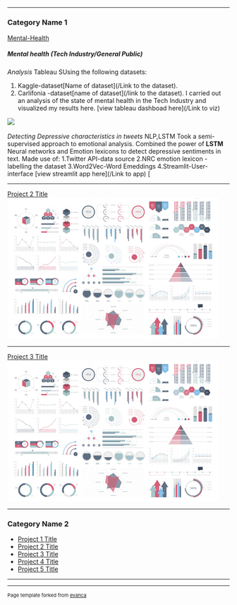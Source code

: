 ##

---

### Category Name 1 

[Mental-Health](/sample_page)

##### Mental health (Tech Industry/General Public)
*Analysis* Tableau
SUsing the following datasets:
1. Kaggle-dataset[Name of dataset](/Link to the dataset).
2. Carlifonia -dataset[name of dataset](/link to the dataset).
I carried out an analysis of the state of mental health in the Tech Industry and visualized my results here.
[view tableau dashboad here](/Link to viz)
<img src="images/mh-image.jpg? raw=true"/>

*Detecting Depressive characteristics in tweets* NLP,LSTM
Took a semi-supervised approach to emotional analysis.
Combined the power of **LSTM** Neural networks and Emotion lexicons to detect depressive sentiments in text.
Made use of:
1.Twitter API-data source
2.NRC emotion lexicon - labelling the dataset
3.Word2Vec-Word Emeddings
4.Streamlit-User-interface
[view streamlit app here](/Link to app)
[

---
[Project 2 Title](/pdf/sample_presentation.pdf)
<img src="images/dummy_thumbnail.jpg?raw=true"/>

---
[Project 3 Title](http://example.com/)
<img src="images/dummy_thumbnail.jpg?raw=true"/>

---

### Category Name 2

- [Project 1 Title](http://example.com/)
- [Project 2 Title](http://example.com/)
- [Project 3 Title](http://example.com/)
- [Project 4 Title](http://example.com/)
- [Project 5 Title](http://example.com/)

---




---
<p style="font-size:11px">Page template forked from <a href="https://github.com/evanca/quick-portfolio">evanca</a></p>
<!-- Remove above link if you don't want to attibute -->
